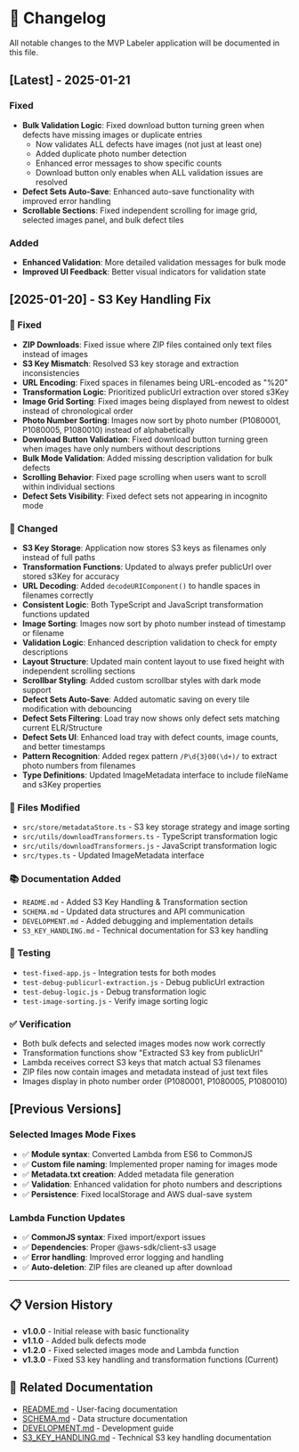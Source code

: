 # 📝 Changelog

All notable changes to the MVP Labeler application will be documented in this file.

## [Latest] - 2025-01-21

### Fixed

- **Bulk Validation Logic**: Fixed download button turning green when defects have missing images or duplicate entries
  - Now validates ALL defects have images (not just at least one)
  - Added duplicate photo number detection
  - Enhanced error messages to show specific counts
  - Download button only enables when ALL validation issues are resolved
- **Defect Sets Auto-Save**: Enhanced auto-save functionality with improved error handling
- **Scrollable Sections**: Fixed independent scrolling for image grid, selected images panel, and bulk defect tiles

### Added

- **Enhanced Validation**: More detailed validation messages for bulk mode
- **Improved UI Feedback**: Better visual indicators for validation state

## [2025-01-20] - S3 Key Handling Fix

### 🐛 Fixed

- **ZIP Downloads**: Fixed issue where ZIP files contained only text files instead of images
- **S3 Key Mismatch**: Resolved S3 key storage and extraction inconsistencies
- **URL Encoding**: Fixed spaces in filenames being URL-encoded as "%20"
- **Transformation Logic**: Prioritized publicUrl extraction over stored s3Key
- **Image Grid Sorting**: Fixed images being displayed from newest to oldest instead of chronological order
- **Photo Number Sorting**: Images now sort by photo number (P1080001, P1080005, P1080010) instead of alphabetically
- **Download Button Validation**: Fixed download button turning green when images have only numbers without descriptions
- **Bulk Mode Validation**: Added missing description validation for bulk defects
- **Scrolling Behavior**: Fixed page scrolling when users want to scroll within individual sections
- **Defect Sets Visibility**: Fixed defect sets not appearing in incognito mode

### 🔧 Changed

- **S3 Key Storage**: Application now stores S3 keys as filenames only instead of full paths
- **Transformation Functions**: Updated to always prefer publicUrl over stored s3Key for accuracy
- **URL Decoding**: Added `decodeURIComponent()` to handle spaces in filenames correctly
- **Consistent Logic**: Both TypeScript and JavaScript transformation functions updated
- **Image Sorting**: Images now sort by photo number instead of timestamp or filename
- **Validation Logic**: Enhanced description validation to check for empty descriptions
- **Layout Structure**: Updated main content layout to use fixed height with independent scrolling sections
- **Scrollbar Styling**: Added custom scrollbar styles with dark mode support
- **Defect Sets Auto-Save**: Added automatic saving on every tile modification with debouncing
- **Defect Sets Filtering**: Load tray now shows only defect sets matching current ELR/Structure
- **Defect Sets UI**: Enhanced load tray with defect counts, image counts, and better timestamps
- **Pattern Recognition**: Added regex pattern `/P\d{3}00(\d+)/` to extract photo numbers from filenames
- **Type Definitions**: Updated ImageMetadata interface to include fileName and s3Key properties

### 📁 Files Modified

- `src/store/metadataStore.ts` - S3 key storage strategy and image sorting
- `src/utils/downloadTransformers.ts` - TypeScript transformation logic
- `src/utils/downloadTransformers.js` - JavaScript transformation logic
- `src/types.ts` - Updated ImageMetadata interface

### 📚 Documentation Added

- `README.md` - Added S3 Key Handling & Transformation section
- `SCHEMA.md` - Updated data structures and API communication
- `DEVELOPMENT.md` - Added debugging and implementation details
- `S3_KEY_HANDLING.md` - Technical documentation for S3 key handling

### 🧪 Testing

- `test-fixed-app.js` - Integration tests for both modes
- `test-debug-publicurl-extraction.js` - Debug publicUrl extraction
- `test-debug-logic.js` - Debug transformation logic
- `test-image-sorting.js` - Verify image sorting logic

### ✅ Verification

- Both bulk defects and selected images modes now work correctly
- Transformation functions show "Extracted S3 key from publicUrl"
- Lambda receives correct S3 keys that match actual S3 filenames
- ZIP files now contain images and metadata instead of just text files
- Images display in photo number order (P1080001, P1080005, P1080010)

## [Previous Versions]

### Selected Images Mode Fixes

- ✅ **Module syntax**: Converted Lambda from ES6 to CommonJS
- ✅ **Custom file naming**: Implemented proper naming for images mode
- ✅ **Metadata.txt creation**: Added metadata file generation
- ✅ **Validation**: Enhanced validation for photo numbers and descriptions
- ✅ **Persistence**: Fixed localStorage and AWS dual-save system

### Lambda Function Updates

- ✅ **CommonJS syntax**: Fixed import/export issues
- ✅ **Dependencies**: Proper @aws-sdk/client-s3 usage
- ✅ **Error handling**: Improved error logging and handling
- ✅ **Auto-deletion**: ZIP files are cleaned up after download

---

## 📋 Version History

- **v1.0.0** - Initial release with basic functionality
- **v1.1.0** - Added bulk defects mode
- **v1.2.0** - Fixed selected images mode and Lambda function
- **v1.3.0** - Fixed S3 key handling and transformation functions (Current)

## 🔗 Related Documentation

- [README.md](./README.md) - User-facing documentation
- [SCHEMA.md](./SCHEMA.md) - Data structure documentation
- [DEVELOPMENT.md](./DEVELOPMENT.md) - Development guide
- [S3_KEY_HANDLING.md](./S3_KEY_HANDLING.md) - Technical S3 key handling documentation
